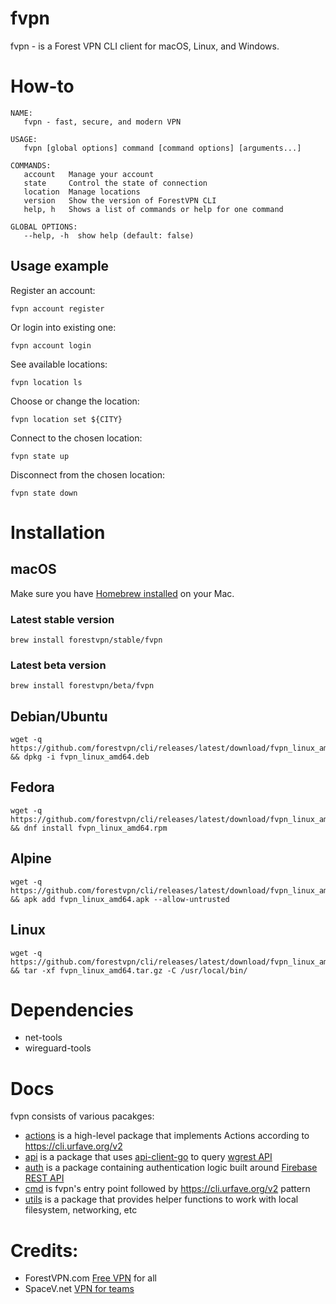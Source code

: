 # fvpn

fvpn - is a Forest VPN CLI client for macOS, Linux, and Windows.

# How-to

```
NAME:
   fvpn - fast, secure, and modern VPN

USAGE:
   fvpn [global options] command [command options] [arguments...]

COMMANDS:
   account   Manage your account
   state     Control the state of connection
   location  Manage locations
   version   Show the version of ForestVPN CLI
   help, h   Shows a list of commands or help for one command

GLOBAL OPTIONS:
   --help, -h  show help (default: false)
```

## Usage example
Register an account:
```
fvpn account register
```
Or login into existing one:
```
fvpn account login
```
See available locations:
```
fvpn location ls
```
Choose or change the location: 
```
fvpn location set ${CITY}
```
Connect to the chosen location:
```
fvpn state up
```
Disconnect from the chosen location:
```
fvpn state down
```

# Installation

## macOS
Make sure you have [Homebrew installed](https://docs.brew.sh/Installation) on your Mac.

### Latest stable version
```
brew install forestvpn/stable/fvpn
```

### Latest beta version
```
brew install forestvpn/beta/fvpn
```

## Debian/Ubuntu

```
wget -q https://github.com/forestvpn/cli/releases/latest/download/fvpn_linux_amd64.deb && dpkg -i fvpn_linux_amd64.deb
```

## Fedora

```
wget -q https://github.com/forestvpn/cli/releases/latest/download/fvpn_linux_amd64.rpm && dnf install fvpn_linux_amd64.rpm
```

## Alpine

```
wget -q https://github.com/forestvpn/cli/releases/latest/download/fvpn_linux_amd64.apk && apk add fvpn_linux_amd64.apk --allow-untrusted
```

## Linux

```
wget -q https://github.com/forestvpn/cli/releases/latest/download/fvpn_linux_amd64.tar.gz && tar -xf fvpn_linux_amd64.tar.gz -C /usr/local/bin/
```

# Dependencies

- net-tools
- wireguard-tools

# Docs

fvpn consists of various pacakges:

- [actions](https://github.com/forestvpn/cli/tree/main/src/actions#readme) is a high-level package that implements Actions according to https://cli.urfave.org/v2
- [api](https://github.com/forestvpn/cli/tree/main/src/api#readme) is a package that uses [api-client-go](https://github.com/forestvpn/api-client-go) to query [wgrest API](https://github.com/suquant/wgrest)
- [auth](https://github.com/forestvpn/cli/tree/main/src/auth#readme) is a package containing authentication logic built around [Firebase REST API](https://firebase.google.com/docs/reference/rest)
- [cmd](https://github.com/forestvpn/cli/tree/main/src/cmd#readme) is fvpn's entry point followed by https://cli.urfave.org/v2 pattern
- [utils](https://github.com/forestvpn/cli/tree/main/src/utils#readme) is a package that provides helper functions to  work with local filesystem, networking, etc

# Credits:

- ForestVPN.com [Free VPN](https://forestvpn.com) for all
- SpaceV.net [VPN for teams](https://spacev.net)
